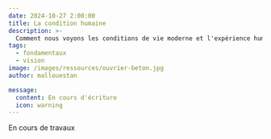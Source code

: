 ```yaml
---
date: 2024-10-27 2:00:00
title: La condition humaine
description: >-
  Comment nous voyons les conditions de vie moderne et l'expérience humaine
tags:
  - fondamentaux
  - vision
image: /images/ressources/ouvrier-beton.jpg
author: mallouestan

message:
  content: En cours d'écriture
  icon: warning
---
```


En cours de travaux